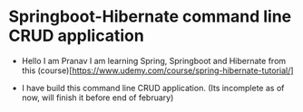 # Springboot-Hibernate command line CRUD application

* Hello I am Pranav I am learning Spring, Springboot and Hibernate from this (course)[https://www.udemy.com/course/spring-hibernate-tutorial/]

* I have build this command line CRUD application. (Its incomplete as of now, will finish it before end of february)
